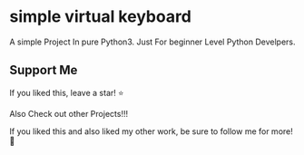 # simple virtual keyboard
A simple Project In pure Python3.
Just For beginner Level Python Develpers.

## Support Me
If you liked this, leave a star! :star:

Also Check out other Projects!!!

If you liked this and also liked my other work, be sure to follow me for more! :slightly_smiling_face:
